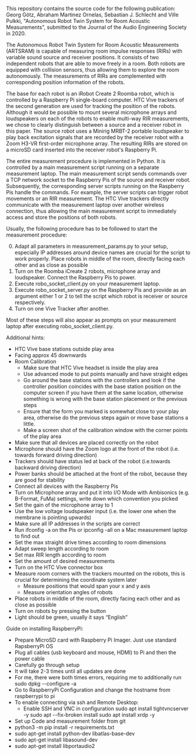This repository contains the source code for the following publication: 
Georg Götz, Abraham Martinez Ornelas, Sebastian J. Schlecht and Ville Pulkki, "Autonomous Robot Twin System for Room Acoustic Measurements", submitted to the Journal of the Audio Engineering Society in 2020.


The Autonomous Robot Twin System for Room Acoustic Measurements (ARTSRAM) is capable of measuring room impulse responses (RIRs) with variable sound source and receiver positions. It consists of two independent robots that are able to move freely in a room. Both robots are equipped with collision sensors, thus allowing them to explore the room autonomously. The measurements of RIRs are complemented with corresponding position information of the robots.

The base for each robot is an iRobot Create 2 Roomba robot, which is controlled by a Raspberry Pi single-board computer. HTC Vive trackers of the second generation are used for tracking the position of the robots. Although it would be possible to mount several microphone arrays and loudspeakers on each of the robots to enable multi-way RIR measurements, we chose to clearly distinguish between a source and a receiver robot in this paper. The source robot uses a Minirig MRBT-2 portable loudspeaker to play back excitation signals that are recorded by the receiver robot with a Zoom H3-VR first-order microphone array. The resulting RIRs are stored on a microSD card inserted into the receiver robot's Raspberry Pi.

The entire measurement procedure is implemented in Python. It is controlled by a main measurement script running on a separate measurement laptop. The main measurement script sends commands over a TCP network socket to the Raspberry Pis of the source and receiver robot. Subsequently, the corresponding server scripts running on the Raspberry Pis handle the commands. For example, the server scripts can trigger robot movements or an RIR measurement. The HTC Vive trackers directly communicate with the measurement laptop over another wireless connection, thus allowing the main measurement script to immediately access and store the positions of both robots.


Usually, the following procedure has to be followed to start the measurement procedure:

0. Adapt all parameters in measurement_params.py to your setup, especially IP addresses around
device names are crucial for the script to work properly. Place robots in middle of the room,
directly facing each other and as close as possible
1. Turn on the Roomba iCreate 2 robots, microphone array and loudspeaker. Connect
the Raspberry Pis to power.
2. Execute robo_socket_client.py on your measurement laptop.
3. Execute robo_socket_server.py on the Raspberry Pis and provide as an argument either
1 or 2 to tell the script which robot is receiver or source respectively.
4. Turn on one Vive Tracker after another.

Most of these steps will also appear as prompts on your measurement laptop after
executing robo_socket_client.py.


Additional hints:
- HTC Vive base stations outside play area
- Facing approx 45 downwards
- Room Calibration
  - Make sure that HTC Vive headset is inside the play area
  - Use advanced mode to put points manually and have straight edges
  - Go around the base stations with the controllers and look if the controller position coincides with the base station position on the computer screen if you have them at the same location, otherwise something is wrong with the base station placement or the previous steps
  - Ensure that the form you marked is somewhat close to your play area, otherwise do the previous steps again or move base stations a little.
  - Make a screen shot of the calibration window with the corner points of the play area
- Make sure that all devices are placed correctly on the robot
- Microphone should have the Zoom logo at the front of the robot (i.e. towards forward driving direction)
- Trackers should have status led at back of the robot (i.e.towards backward driving direction)
- Power banks should be attached at the front of the robot, because they are good for stability
- Connect all devices with the Raspberry Pis
- Turn on Microphone array and put it into I/O Mode with Ambisonics (e.g. B-Format, FuMa) settings, write down which convention you picked
- Set the gain of the microphone array to 1
- Use the low voltage loudspeaker input (i.e. the lower one when the membrane is pointing upwards)
- Make sure all IP addresses in the scripts are correct
- Run ifconfig -a on the Pis or ipconfig -all on a Mac measurement laptop to find out
- Set the max straight drive times according to room dimensions
- Adapt sweep length according to room
- Set max RIR length according to room
- Set the amount of desired measurements
- Turn on the HTC Vive connector box
- Measure room corners with the trackers mounted on the robots, this is crucial for determining the coordinate system later
  - Measure positions that would span your x and y axis
  - Measure orientation angles of robots
- Place robots in middle of the room, directly facing each other and as close as possible
- Turn on robots by pressing the button
- Light should be green, usually it says “English”


Guide on installing RaspberryPi:
- Prepare MicroSD card with Raspberry Pi Imager. Just use standard RapsberryPi OS
- Plug all cables (usb keyboard and mouse, HDMI) to Pi and then the power cable
- Carefully go through setup
- It will take 2-3 times until all updates are done
- For me, there were both times errors, requiring me to additionally run sudo dpkg --configure -a
- Go to RaspberryPi Configuration and change the hostname from raspberrypi to pi
- To enable connecting via ssh and Remote Desktop:
  - Enable SSH and VNC in configuration
    sudo apt install tightvncserver -y
    sudo apt --fix-broken install
    sudo apt install xrdp -y
- Set up Code and measurement folder from git
- python3 -m pip install -r requirements.txt
- sudo apt-get install python-dev libatlas-base-dev
- sudo apt-get install libasound-dev
- sudo apt-get install libportaudio2
